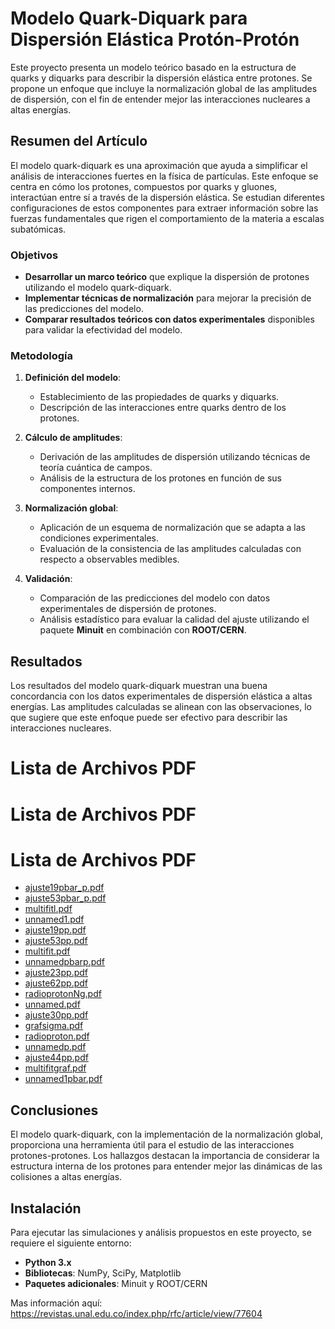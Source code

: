 # Modelo Quark-Diquark para Dispersión Elástica Protón-Protón

Este proyecto presenta un modelo teórico basado en la estructura de quarks y diquarks para describir la dispersión elástica entre protones. 
Se propone un enfoque que incluye la normalización global de las amplitudes de dispersión, con el fin de entender mejor las interacciones nucleares a altas energías.

## Resumen del Artículo

El modelo quark-diquark es una aproximación que ayuda a simplificar el análisis de interacciones fuertes en la física de partículas. 
Este enfoque se centra en cómo los protones, compuestos por quarks y gluones, interactúan entre sí a través de la dispersión elástica. 
Se estudian diferentes configuraciones de estos componentes para extraer información sobre las fuerzas fundamentales que rigen el comportamiento de la materia a escalas subatómicas.

### Objetivos

- **Desarrollar un marco teórico** que explique la dispersión de protones utilizando el modelo quark-diquark.
- **Implementar técnicas de normalización** para mejorar la precisión de las predicciones del modelo.
- **Comparar resultados teóricos con datos experimentales** disponibles para validar la efectividad del modelo.

### Metodología

1. **Definición del modelo**:
   - Establecimiento de las propiedades de quarks y diquarks.
   - Descripción de las interacciones entre quarks dentro de los protones.

2. **Cálculo de amplitudes**:
   - Derivación de las amplitudes de dispersión utilizando técnicas de teoría cuántica de campos.
   - Análisis de la estructura de los protones en función de sus componentes internos.

3. **Normalización global**:
   - Aplicación de un esquema de normalización que se adapta a las condiciones experimentales.
   - Evaluación de la consistencia de las amplitudes calculadas con respecto a observables medibles.

4. **Validación**:
   - Comparación de las predicciones del modelo con datos experimentales de dispersión de protones.
   - Análisis estadístico para evaluar la calidad del ajuste utilizando el paquete **Minuit** en combinación con **ROOT/CERN**.

## Resultados

Los resultados del modelo quark-diquark muestran una buena concordancia con los datos experimentales de dispersión elástica a altas energías. Las amplitudes calculadas se alinean con las observaciones, lo que sugiere que este enfoque puede ser efectivo para describir las interacciones nucleares.

# Lista de Archivos PDF

# Lista de Archivos PDF

# Lista de Archivos PDF

- [ajuste19pbar_p.pdf](multifit/ajuste19pbar_p.pdf)
- [ajuste53pbar_p.pdf](multifit/ajuste53pbar_p.pdf)
- [multifitl.pdf](multifit/multifitl.pdf)
- [unnamed1.pdf](multifit/unnamed1.pdf)
- [ajuste19pp.pdf](multifit/ajuste19pp.pdf)
- [ajuste53pp.pdf](multifit/ajuste53pp.pdf)
- [multifit.pdf](multifit/multifit.pdf)
- [unnamedpbarp.pdf](multifit/unnamedpbarp.pdf)
- [ajuste23pp.pdf](multifit/ajuste23pp.pdf)
- [ajuste62pp.pdf](multifit/ajuste62pp.pdf)
- [radioprotonNg.pdf](multifit/radioprotonNg.pdf)
- [unnamed.pdf](multifit/unnamed.pdf)
- [ajuste30pp.pdf](multifit/ajuste30pp.pdf)
- [grafsigma.pdf](multifit/grafsigma.pdf)
- [radioproton.pdf](multifit/radioproton.pdf)
- [unnamedp.pdf](multifit/unnamedp.pdf)
- [ajuste44pp.pdf](multifit/ajuste44pp.pdf)
- [multifitgraf.pdf](multifit/multifitgraf.pdf)
- [unnamed1pbar.pdf](multifit/unnamed1pbar.pdf)




## Conclusiones

El modelo quark-diquark, con la implementación de la normalización global, proporciona una herramienta útil para el estudio de las interacciones protones-protones. Los hallazgos destacan la importancia de considerar la estructura interna de los protones para entender mejor las dinámicas de las colisiones a altas energías.

## Instalación

Para ejecutar las simulaciones y análisis propuestos en este proyecto, se requiere el siguiente entorno:

- **Python 3.x**
- **Bibliotecas**: NumPy, SciPy, Matplotlib
- **Paquetes adicionales**: Minuit y ROOT/CERN

Mas información aquí:
https://revistas.unal.edu.co/index.php/rfc/article/view/77604

